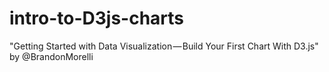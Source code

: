 # intro-to-D3js-charts
"Getting Started with Data Visualization — Build Your First Chart With D3.js" by @BrandonMorelli
